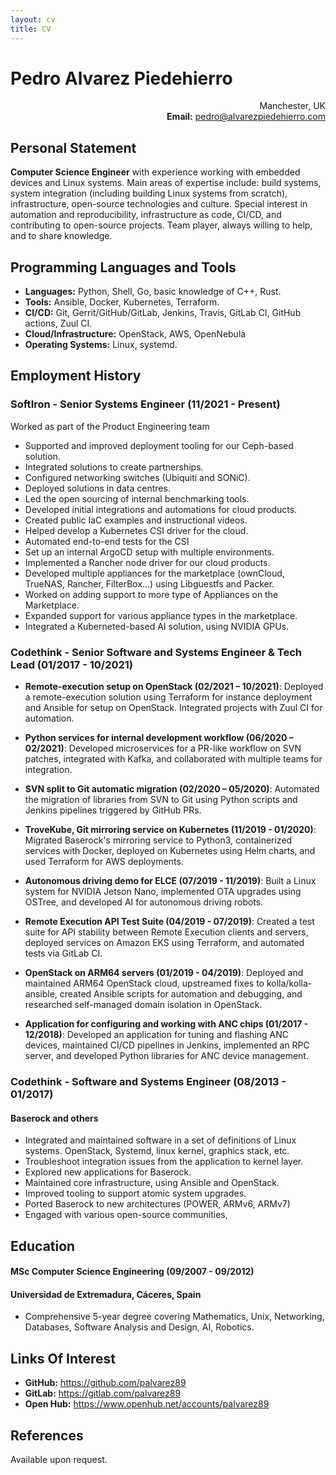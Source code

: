 ```yaml
---
layout: cv
title: CV
---
```


# Pedro Alvarez Piedehierro

<p style="text-align: right;">
    Manchester, UK<br>
    <strong>Email:</strong> <a href="mailto:pedro@alvarezpiedehierro.com">pedro@alvarezpiedehierro.com</a> <br>
</p>


## Personal Statement

**Computer Science Engineer** with experience working with embedded devices and
Linux systems. Main areas of expertise include: build systems, system
integration (including building Linux systems from scratch), infrastructure,
open-source technologies and culture. Special interest in automation and
reproducibility, infrastructure as code, CI/CD, and contributing to open-source
projects. Team player, always willing to help, and to share knowledge.

## Programming Languages and Tools

* **Languages:** Python, Shell, Go, basic knowledge of C++, Rust.
* **Tools:** Ansible, Docker, Kubernetes, Terraform.
* **CI/CD:** Git, Gerrit/GitHub/GitLab, Jenkins, Travis, GitLab CI, GitHub actions, Zuul CI.
* **Cloud/Infrastructure:** OpenStack, AWS, OpenNebula
* **Operating Systems:** Linux, systemd.


## Employment History

### **SoftIron** - Senior Systems Engineer (11/2021 - Present)

Worked as part of the Product Engineering team
- Supported and improved deployment tooling for our Ceph-based solution.
- Integrated solutions to create partnerships.
- Configured networking switches (Ubiquiti and SONiC).
- Deployed solutions in data centres.
- Led the open sourcing of internal benchmarking tools.
- Developed initial integrations and automations for cloud products.
- Created public IaC examples and instructional videos.
- Helped develop a Kubernetes CSI driver for the cloud.
- Automated end-to-end tests for the CSI
- Set up an internal ArgoCD setup with multiple environments.
- Implemented a Rancher node driver for our cloud products.
- Developed multiple appliances for the marketplace (ownCloud, TrueNAS,
  Rancher, FilterBox...) using Libguestfs and Packer.
- Worked on adding support to more type of Appliances on the Marketplace.
- Expanded support for various appliance types in the marketplace.
- Integrated a Kuberneted-based AI solution, using NVIDIA GPUs.

### **Codethink** - Senior Software and Systems Engineer & Tech Lead (01/2017 - 10/2021)

- **Remote-execution setup on OpenStack (02/2021 – 10/2021)**: Deployed a
  remote-execution solution using Terraform for instance deployment and
  Ansible for setup on OpenStack. Integrated projects with Zuul CI for
  automation.

- **Python services for internal development workflow (06/2020 – 02/2021)**:
  Developed microservices for a PR-like workflow on SVN patches, integrated
  with Kafka, and collaborated with multiple teams for integration.

- **SVN split to Git automatic migration (02/2020 – 05/2020)**: Automated the
  migration of libraries from SVN to Git using Python scripts and Jenkins
  pipelines triggered by GitHub PRs.

- **TroveKube, Git mirroring service on Kubernetes (11/2019 - 01/2020)**:
  Migrated Baserock's mirroring service to Python3, containerized services
  with Docker, deployed on Kubernetes using Helm charts, and used Terraform
  for AWS deployments.

- **Autonomous driving demo for ELCE (07/2019 - 11/2019)**: Built a Linux
  system for NVIDIA Jetson Nano, implemented OTA upgrades using OSTree, and
  developed AI for autonomous driving robots.

- **Remote Execution API Test Suite (04/2019 - 07/2019)**: Created a test
  suite for API stability between Remote Execution clients and servers,
  deployed services on Amazon EKS using Terraform, and automated tests via
  GitLab CI.

- **OpenStack on ARM64 servers (01/2019 - 04/2019)**: Deployed and maintained
  ARM64 OpenStack cloud, upstreamed fixes to kolla/kolla-ansible, created
  Ansible scripts for automation and debugging, and researched self-managed
  domain isolation in OpenStack.

- **Application for configuring and working with ANC chips (01/2017 -
  12/2018)**: Developed an application for tuning and flashing ANC devices,
  maintained CI/CD pipelines in Jenkins, implemented an RPC server, and
  developed Python libraries for ANC device management.


### **Codethink** - Software and Systems Engineer (08/2013 - 01/2017)
#### Baserock and others

- Integrated and maintained software in a set of definitions of Linux systems.
  OpenStack, Systemd, linux kernel, graphics stack, etc.
- Troubleshoot integration issues from the application to kernel layer.
- Explored new applications for Baserock.
- Maintained core infrastructure, using Ansible and OpenStack.
- Improved tooling to support atomic system upgrades.
- Ported Baserock to new architectures (POWER, ARMv6, ARMv7)
- Engaged with various open-source communities,


## Education

#### MSc Computer Science Engineering (09/2007 - 09/2012)
#### **Universidad de Extremadura**, Cáceres, Spain

- Comprehensive 5-year degree covering Mathematics, Unix, Networking, Databases,
  Software Analysis and Design, AI, Robotics.


## Links Of Interest

- **GitHub:** <https://github.com/palvarez89>
- **GitLab:** <https://gitlab.com/palvarez89>
- **Open Hub:** <https://www.openhub.net/accounts/palvarez89>


## References

Available upon request.

